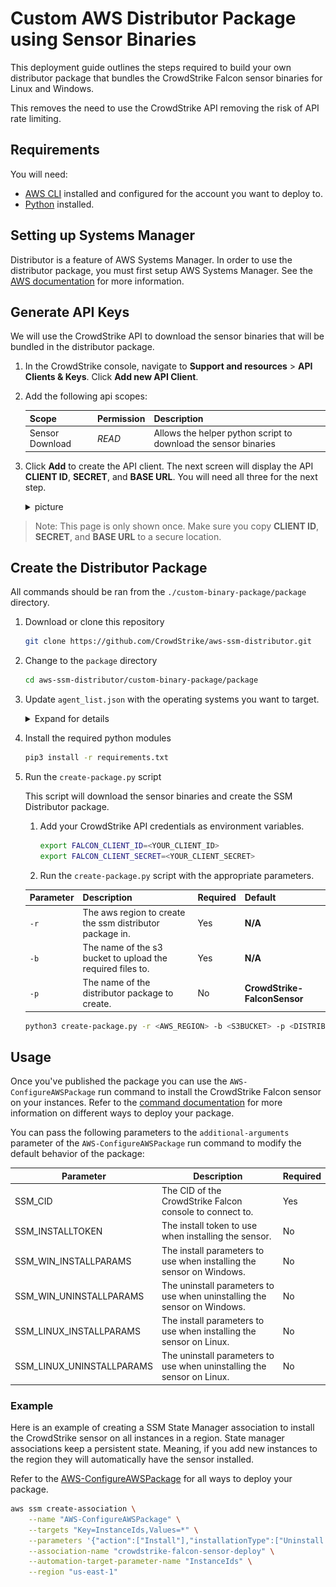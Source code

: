 # Custom AWS Distributor Package using Sensor Binaries

This deployment guide outlines the steps required to build your own distributor package that bundles the CrowdStrike Falcon sensor binaries for Linux and Windows.

This removes the need to use the CrowdStrike API removing the risk of API rate limiting.

## Requirements
You will need:

- [AWS CLI](https://docs.aws.amazon.com/cli/latest/userguide/getting-started-install.html) installed and configured for the account you want to deploy to.
- [Python](https://www.python.org/downloads/) installed.

## Setting up Systems Manager
Distributor is a feature of AWS Systems Manager. In order to use the distributor package, you must first setup AWS Systems Manager. See the [AWS documentation](https://docs.aws.amazon.com/systems-manager/latest/userguide/systems-manager-setting-up.html) for more information.

## Generate API Keys

We will use the CrowdStrike API to download the sensor binaries that will be bundled in the distributor package.

1. In the CrowdStrike console, navigate to **Support and resources** > **API Clients & Keys**. Click **Add new API Client**.
2. Add the following api scopes:

    | Scope               | Permission | Description                                                                  |
    | ------------------- | ---------- | ---------------------------------------------------------------------------- |
    | Sensor Download     | *READ*     | Allows the helper python script to download the sensor binaries              |

3. Click **Add** to create the API client. The next screen will display the API **CLIENT ID**, **SECRET**, and **BASE URL**. You will need all three for the next step.

    <details><summary>picture</summary>
    <p>

    ![api-client-keys](./../official-package/assets/api-client-keys.png)

    </p>
    </details>

> Note: This page is only shown once. Make sure you copy **CLIENT ID**, **SECRET**, and **BASE URL** to a secure location.

## Create the Distributor Package

All commands should be ran from the `./custom-binary-package/package` directory.

1. Download or clone this repository
    ```bash
    git clone https://github.com/CrowdStrike/aws-ssm-distributor.git
    ``` 
2. Change to the `package` directory
    ```bash
    cd aws-ssm-distributor/custom-binary-package/package
    ```
3. Update `agent_list.json` with the operating systems you want to target.

    <details>
      <summary>Expand for details</summary>

      The `agent_list.json` file should list all the directories that will be included in the package. The file should be in json format and contain a list of objects containing the following keys:

    | Key             | Description                                                                                                                                                                                |
    | --------------- | ------------------------------------------------------------------------------------------------------------------------------------------------------------------------------------------ |
    | `dir`           | The directory that contains the install scripts                                                                                                                                            |
    | `file`          | The name of the zip file that will be created                                                                                                                                              |
    | `name`          | The `code value` used by SSM Distributor. See [here](https://docs.aws.amazon.com/systems-manager/latest/userguide/distributor.html#what-is-a-package-platforms) for a list of valid values |
    | `arch_type`     | The architecture type of the binary. See [here](https://docs.aws.amazon.com/systems-manager/latest/userguide/distributor.html#what-is-a-package-platforms) for a list of valid values      |
    | `major_version` | The major OS version. Must match the exact release version of the operating system Amazon Machine Image (AMI) that you're targeting.                                                       |
    | `minor_version` | The minor OS version. Must match the exact release version of the operating system Amazon Machine Image (AMI) that you're targeting.                                                       |
    | `id`            | Optional unique id                                                                                                                                                                         |

    Below is an example `agent_list.json` file that creates a SSM Distributor package that contains install instructions for the following operating systems:

    * Amazon Linux 2
    * Amazon Linux 2 ARM64
    * All supported Windows versions

    ```json
    {
      "linux": [
        {
          "id": "amzn2",
          "dir": "CS_AMAZON2_x86_64",
          "file": "CS_AMAZON2_x86_64.zip",
          "name": "amazon",
          "major_version": "2",
          "minor_version": "",
          "arch_type": "x86_64",
        },
        {
          "id": "amzn2",
          "dir": "CS_AMAZON2_ARM64",
          "file": "CS_AMAZON2_arm64.zip",
          "name": "amazon",
          "major_version": "2",
          "minor_version": "",
          "arch_type": "arm64",
        }
      ],
      "windows": [
        {
          "dir": "CS_WINDOWS",
          "file": "CS_WINDOWS.zip",
          "id": "windows",
          "name": "windows",
          "major_version": "_any",
          "minor_version": "",
          "arch_type": "_any",
        }
      ]
    }
    ```
    </details>

4. Install the required python modules
    ```bash
    pip3 install -r requirements.txt
    ```
5. Run the `create-package.py` script

   This script will download the sensor binaries and create the SSM Distributor package.

   1. Add your CrowdStrike API credentials as environment variables.
        
        ```bash
        export FALCON_CLIENT_ID=<YOUR_CLIENT_ID>
        export FALCON_CLIENT_SECRET=<YOUR_CLIENT_SECRET>
        ```
    2. Run the `create-package.py` script with the appropriate parameters.

      | Parameter | Description                                                | Required | Default                      |
      | --------- | ---------------------------------------------------------- | -------- | ---------------------------- |
      | `-r`      | The aws region to create the ssm distributor package in.   | Yes      | **N/A**                      |
      | `-b`      | The name of the s3 bucket to upload the required files to. | Yes      | **N/A**                      |
      | `-p`      | The name of the distributor package to create.             | No       | **CrowdStrike-FalconSensor** |

    ```bash
    python3 create-package.py -r <AWS_REGION> -b <S3BUCKET> -p <DISTRIBUTOR_PACKAGE_NAME>
    ```
## Usage

Once you've published the package you can use the `AWS-ConfigureAWSPackage` run command to install the CrowdStrike Falcon sensor on your instances. Refer to the [command documentation](https://docs.aws.amazon.com/systems-manager/latest/userguide/distributor-working-with-packages-deploy.html) for more information on different ways to deploy your package.

You can pass the following parameters to the `additional-arguments` parameter of the `AWS-ConfigureAWSPackage` run command to modify the default behavior of the package:

| Parameter | Description | Required |
| --------- | ----------- | -------- |
| SSM_CID | The CID of the CrowdStrike Falcon console to connect to. | Yes |
| SSM_INSTALLTOKEN | The install token to use when installing the sensor. | No |
| SSM_WIN_INSTALLPARAMS | The install parameters to use when installing the sensor on Windows. | No |
| SSM_WIN_UNINSTALLPARAMS | The uninstall parameters to use when uninstalling the sensor on Windows. | No |
| SSM_LINUX_INSTALLPARAMS | The install parameters to use when installing the sensor on Linux. | No |
| SSM_LINUX_UNINSTALLPARAMS | The uninstall parameters to use when uninstalling the sensor on Linux. | No |

### Example

Here is an example of creating a SSM State Manager association to install the CrowdStrike sensor on all instances in a region. State manager associations keep a persistent state. Meaning, if you add new instances to the region they will automatically have the sensor installed.

Refer to the [AWS-ConfigureAWSPackage](https://docs.aws.amazon.com/systems-manager/latest/userguide/distributor-working-with-packages-deploy.html) for all ways to deploy your package.

```bash
aws ssm create-association \
    --name "AWS-ConfigureAWSPackage" \
    --targets "Key=InstanceIds,Values=*" \
    --parameters '{"action":["Install"],"installationType":["Uninstall and reinstall"],"version":[""],"additionalArguments":["{\n\"SSM_CID\": \"123123123123\",\n\"SSM_WIN_INSTALLPARAMS\": \"GROUPING_TAGS=tag2,tag1\"\n}"],"name":["CrowdStrike-FalconSensor"]}' \
    --association-name "crowdstrike-falcon-sensor-deploy" \
    --automation-target-parameter-name "InstanceIds" \
    --region "us-east-1"
```